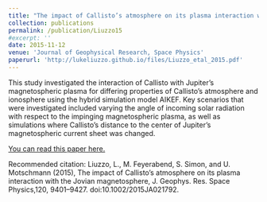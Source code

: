 ```yaml
---
title: "The impact of Callisto’s atmosphere on its plasma interaction with the Jovian magnetosphere"
collection: publications
permalink: /publication/Liuzzo15
#excerpt: ''
date: 2015-11-12
venue: 'Journal of Geophysical Research, Space Physics'
paperurl: 'http://lukeliuzzo.github.io/files/Liuzzo_etal_2015.pdf'
---
```

This study investigated the interaction of Callisto with Jupiter’s magnetospheric plasma for differing properties of Callisto’s atmosphere and ionosphere using the hybrid simulation model AIKEF. Key scenarios that were investigated included varying the angle of incoming solar radiation with respect to the impinging magnetospheric plasma, as well as simulations where Callisto’s distance to the center of Jupiter’s magnetospheric current sheet was changed.

[You can read this paper here.](http://lukeliuzzo.github.io/files/Liuzzo_etal_15.pdf)

Recommended citation: Liuzzo, L., M. Feyerabend, S. Simon, and U. Motschmann (2015), The impact of Callisto’s atmosphere on its plasma interaction with the Jovian magnetosphere, J. Geophys. Res. Space Physics,120, 9401–9427. doi:10.1002/2015JA021792.
